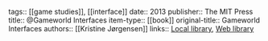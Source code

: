 tags:: [[game studies]], [[interface]]
date:: 2013
publisher:: The MIT Press
title:: @Gameworld Interfaces
item-type:: [[book]]
original-title:: Gameworld Interfaces
authors:: [[Kristine Jørgensen]]
links:: [Local library](zotero://select/groups/2386895/items/NEUWKUS2), [Web library](https://www.zotero.org/groups/2386895/items/NEUWKUS2)
